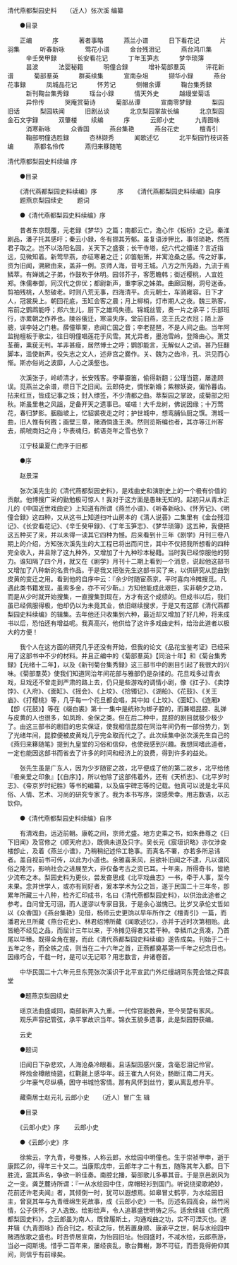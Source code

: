 <!-- { "loadSidebar": true } -->
清代燕都梨园史料　　（近人）张次溪 编纂 

　　●目录 

　　正编 
　　　序 
　　　著者事略 
　　　燕兰小谱 
　　　日下看花记 
　　　片羽集 
　　　听春新咏 
　　　莺花小谱 
　　　金台残泪记 
　　　燕台鸿爪集 
　　　辛壬癸甲録 
　　　长安看花记 
　　　丁年玉笋志 
　　　梦华琐簿 
　　　昙波 
　　　法婴秘籍 
　　　明僮合録 
　　　增补菊部羣英 
　　　评花新谱 
　　　菊部羣英 
　　　群英续集 
　　　宣南杂俎 
　　　撷华小録 
　　　燕台花事録 
　　　凤城品花记 
　　　怀芳记 
　　　侧帽余谭 
　　　鞠台集秀録 
　　　新刊鞠台集秀録 
　　　瑶台小録 
　　　情天外史 
　　　越缦堂菊话 
　　　异伶传 
　　　哭庵赏菊诗 
　　　菊部丛谭 
　　　宣南零梦録 
　　　梨园旧话 
　　　梨园轶闻 
　　　旧剧丛谈 
　　　北京梨园掌故长编 
　　　北京梨园金石文字録 
　　　双肇楼 
　　续编 
　　　序 
　　　云郎小史 
　　　九青图咏 
　　　消寒新咏 
　　　众香国 
　　　燕台集艳 
　　　燕台花史 
　　　檀青引 
　　　鞠部明僮选胜録 
　　　杏林撷秀 
　　　闻歌述忆 
　　　北平梨园竹枝词荟编 
　　　燕都名伶传 
　　　燕归来簃随笔

清代燕都梨园史料续编 序 

　　●目录 

　　《清代燕都梨园史料续编》序　 
　　序 
　　《清代燕都梨园史料续编》自序 
　　题燕京梨园续史 
　　题词 

　　●《清代燕都梨园史料续编》序 

　　昔者东京既覆，元老録《梦华》之篇；南都云亡，澹心作《板桥》之记。秦淮剧品，潘子托其感吁；秦云小録，冬有撷其芳郁。虽复语涉狎比，事邻琐艳，然而君子取之。岂不以洛阳名园，关天下之盛衰；长干寺塔，纪六代之嬗递？言近指远，见微知着。新莺早燕，亦征寒暑之迁；卯笛魁箫，并寓沧桑之感。传之好事，资为旧闻，溯厥由来，盖非一例。京师人海，昔号王城。八方之所凫趋，九流于焉鳞萃。有婵嫣之子弟，作鼓吹于休明。园邻芥子，客愿瞻韩；街近樱桃，人宜姓郑。侏儒奉御，同汉代之俳优；都尉新声，重李家之姊弟。曲廊回榭，洞号迷香。剪袖残桃，人愁破老。时则八荒无事，四海清平。贞元朝士，车骑雍容。日下才人，冠裳戾上。朝回花底，玉缸会客之晨；月上柳梢，灯市期人之夜。魏三熟客，帘前之鹦鹉能呼；郑六生儿，厨下之雄鸡失德。锦城丝管，奏一片之承平；乐部班行，亦累朝之作养也。陵谷俄迁，寒温失序。堂前旧燕，恋王氏之衣冠；陌上游骢，误李娃之门巷。薛僮筚栗，悲闻亡国之音；李老琵琶，不是人间之曲。当年阿监抛檀板于歌尘，往日明僮唱莲花于风雪。其尤异者，墨池雪岭，登降由心。萧艾荃蘅，熏莸无判。羊非甚瘦，居然博士之呼；鹦卽能言，无解似人之诮。甚乃狂翻脚本，滥使新声。役失志之文人，述非宫之爨作。关、魏为之齿冷，孔、洪见而心惭。斯亦俗尚之波靡，人心之溪壑也。 

　　次溪张子，岭峤清才，长安残客。李摹擫笛，偷得新翻；公瑾当筵，屡逢顾误。觅燕兰之余谱，缵日下之旧闻。云郎侍史，惆怅新婚；紫稼妖姿，偏怜暮齿。拈来红豆，皆成记事之珠；封入缥签，不少清都之曲。萃梨园之掌故，成菊部之阳秋。斯虽里巷之风謡，足备开天之遗事已。嗟嗟！大千龙树，佛说因缘；十万莺花，春归梦影。胭脂坡上，忆貂裘夜走之时；护世城中，想鸾脯仙厨之馔。渭城一曲，旧人惟有何戡；画壁三章，赌酒倘逢王涣。然则览斯编也者，其亦等江州客去，鹃唬商妇之舟；华表魂归，鹤语尧年之雪也欤？ 

　　江宁枝巢夏仁虎序于旧都 

　　●序 

　　赵景深 

　　张次溪先生的《清代燕都梨园史料》，是戏曲史和演剧史上的一个极有价值的贡献。他博搜广采的勤勉极可惊人！我对于这方面是愚昧无知的。起初只从青木正儿的《中国近世戏曲史》上知道有所谓《燕兰小谱》、《听春新咏》、《怀芳记》、《明僮合録》这四种，又从这书上知道扫叶山房本的《清人说荟》二集里有《金台残泪记》、《长安看花记》、《辛壬癸甲録》、《丁年玉笋志》、《梦华琐簿》这五种，我便把这五种买了来，并以未得一读其它四种为憾。后来看到卄三年《剧学》月刊三卷八期上的介绍，方知张次溪先生的大工程已将出而问世，其中不仅把我所想看的四种完全收入，并且除了这九种外，又增加了十九种珍本秘籍。当时我已经惊服他的努力。谁知隔了四个月，就又在《剧学》月刊十二期上看到一个消息，说起他这部书又增加了八种新的名贵作品。于是我又把张先生这部书买了来，以供研究从昆曲到皮黄的变迁之用。看到他的自序中云：『余少时随宦燕京，平时喜向冷摊搜觅。凡遇此类书籍发现，虽索多金，亦不可少靳。』方知他能成此艰巨，实非朝夕之功，而是从少时就开始搜集，一直搜集到现在，方才有这个成绩的。但成书以后，我们虽已经佩服得极，他却仍以为未竟其业，依旧继续搜求，于是又有这部《清代燕都梨园史料续编》的辑集。去年他还只收集到六种，最近却又增加了好几种，将来成书以后，恐怕还有增益呢。我真高兴，他供给了这许多戏曲史料，给治此道者以极大的方便！ 

　　我个人在这方面的研究几乎还没有开始，但我的论文《品花宝鉴考证》已经采用了这部书中不少的材料。并且正编中的《菊部羣英》【同治十年】和《菊台集秀録》【光绪十二年】，以及《新刊菊台集秀録》这三部书中的剧目引起了我很大的兴味。《菊部羣英》使我们知道同治年间花部与雅部仍是杂揉的。花旦戏多过青衣戏，旦戏还不曾走到严肃的路上去，仍只是些游戏的调情小剧，像《扛子》、《卖饽饽》、《入府》、《面缸》、《摇会》、《上坟》、《拾镯记》、《湖船》、《花鼓》、《关王庙》、《打樱桃》等，几乎每一个花旦都会唱，其中如《上坟》、《面缸》、《连厢》【卽《花鼓》】等在《缀白裘》第十一集中是统称为梆子腔的，而兼唱昆腔、乱弹与皮黄的人也很多，如凤玲、金保之类。但在后二种中，昆腔的剧目就极少极少了。由这三部书的剧目的忠实保证，使我相信昆腔在同治年间仍有一部份势力，到了光绪年间，昆腔便被皮黄戏几乎完全取而代之了。此次续集中张次溪先生自己的《燕归来簃随笔》提到九皇堂的习俗和信仰，也使我感到兴趣。我想同嗜此道者，一定也能因这部书而省去了许多的时间和经济上的浪费，得到许多的益处。 

　　张先生虽是广东人，因为少岁随宦之故，北平便成了他的第二故乡，北平给他『极亲爱之印象』【《自序》】，所以他除了这部伟着外，还有《天桥志》、《北平岁时志》、《帝京岁时纪胜》等书的编纂，以及庙宇碑志等的记载。他真可以说是北平风俗、人情、艺术、习尚的研究专家了。我为本书写序，深感荣幸。用志数语，以志钦仰。 

　　●《清代燕都梨园史料续编》自序 

　　有清戏曲，远迈前朝。康乾之间，京师尤盛。地方史乘之书，如朱彝尊之《日下旧闻》及官修之《顺天府志》，既俱未道及只字。吴长元《宸垣识略》亦仅涉查楼卽止，及着《燕兰小谱》，乃稍稍纪述伶工艳事。而真名不署，亦若多所忌讳者。盖自视前书可传，以此为小道也。余雅喜釆风，且欲补旧闻之不逮，凡以谓风俗之隆污，影响社会之进展至大，非仅备考古之资已耳。十年来，所得奇书，皆絶少流布之本。梨园史料为更伙，尝发奋思成《北平戏曲志》一书，牵于人事，至今未果。念并世学人，或亦有同好者，爰本学术为公之旨，遂于民国二十三年冬，卽累年所藏三十八种，检齐汇印成书，名曰《清代燕都梨园史料》，以供治此途者之参考。自问曾无可诩，而人遂谬以专家目我，于是余心滋愧已。比岁又承伦丈哲如以《众香国》《燕台集艳》见借，杨师云史更饷以早年所作之《檀青引》一篇，而潘君光旦所藏《燕台花史》、林君绍博所藏《闻歌述忆》，亦并于近时次第相贻。此皆絶不经见之品，而屈计三年以来，于冷摊见得者又若干种。幸鳞爪之贲凑，乃首尾以毕臻。既得全角在握，而此《清代燕都梨园史料续编》遂告成矣。刊始于二十五年之冬，而全帙之成，则当在二十六年之首，正燕都奠基第一千年之纪念日也。因缘巧合，千载一时，是可以无记耶？用志数言，弁诸卷首。 

　　中华民国二十六年元旦东莞张次溪识于北平宣武门外烂缦胡同东莞会馆之拜袁堂 

　　●题燕京梨园续史 

　　瑶京法曲盛咸同，南部新声入九重。一代伶官能数典，至今吴楚有家风。 
　　观乐声容纪管弦，承平掌故识当年。锦衣玉貌多遗事，此是梨园野获编。 

　　云史 

　　●题词 

　　旧闻日下杂悲欢，人海沧桑冷眼看。且话梨园感兴废，含毫忍泪记伶官。 
　　桦烛金樽敞绮筵，红氍毹上感华年。歧王崔九人何处，肠断江南二月天。 
　　少年豪气尽纵横，困守书城怆客情。那有风怀到丝竹，要从离乱想升平。 

　　藏斋居士赵元礼
云郎小史　　（近人）冒广生 辑 

　　●目录 

　　《云郎小史》序 
　　云郎小史 

　　●《云郎小史》序 

　　徐紫云，字九青，号曼殊，人称云郎，水绘园中明僮也。生于崇祯甲申，逝于康熙乙卯，得年三十又二。当康熙戊申，云郎年才二十有五，随陈其年入都。日下胜流，震其声名，争欲一耹佳奏。南腔北播，菊部歌儿多摹其音。于是京邑剧风为之一变。龚芝麓诗所谓：『一从水绘园中住，席帽轻衫到国门。听说绕梁歌絶妙，花前还许老夫闻』者，其倾倒一时，犹可以遐想焉。如皋冒丈鹤亭，为水绘园旧主，曾裒其年与九青缠绵生死故事，成《云郎小史》一书。历述名园高会，丝竹闲情，公子侠怀，才人逸致。绘影绘声，令人追慕盛世明俦之乐。适余续辑《清代燕都梨园史料》，念云郎虽为南人，既曾履斯土，沟通戏曲之功，实不可湮灭也。遂并辑《九青图咏》而合刊之。校读之际，恍若置身顺、康承平之世，躬与水绘园中赌酒放歌之盛也。时吾侨居宣南，为怡园旧址。怡园盛时，不减水绘，云郎燕游，当必一阅斯境。惜乎二百年来，屡经丧乱，歌台舞榭，渺不可征，而吾竟得俯仰其间，则信乎有前缘矣。 

